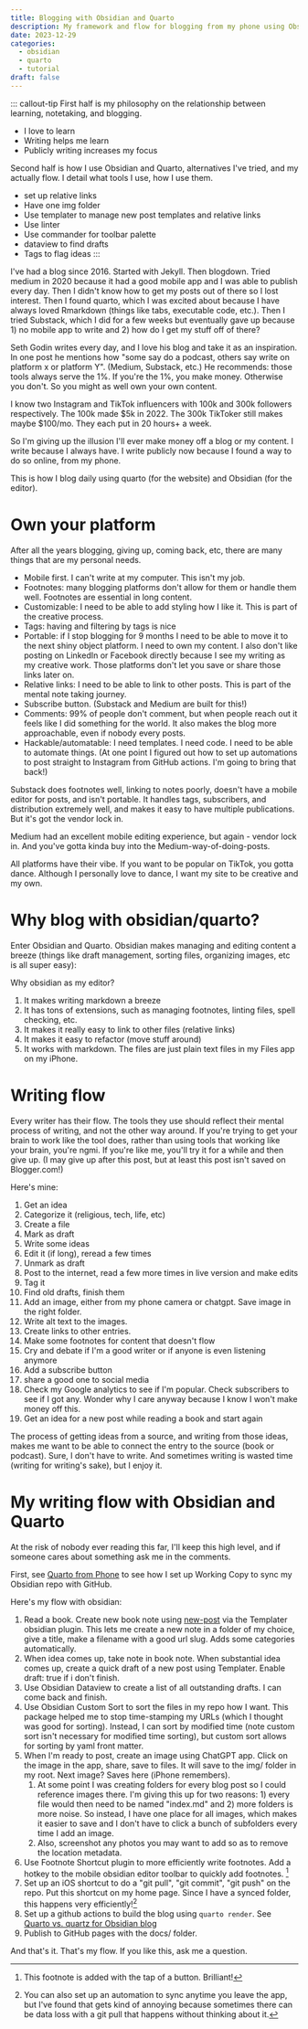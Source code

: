 ```yaml
---
title: Blogging with Obsidian and Quarto
description: My framework and flow for blogging from my phone using Obsidian and Quarto.
date: 2023-12-29
categories:
  - obsidian
  - quarto
  - tutorial
draft: false
---
```

::: callout-tip
First half is my philosophy on the relationship between learning, notetaking, and blogging. 

- I love to learn
- Writing helps me learn
- Publicly writing increases my focus

Second half is how I use Obsidian and Quarto, alternatives I've tried, and my actually flow. I detail what tools I use, how I use them. 

- set up relative links
- Have one img folder
- Use templater to manage new post templates and relative links 
- Use linter 
- Use commander for toolbar palette
- dataview to find drafts 
- Tags to flag ideas 
:::

I've had a blog since 2016. Started with Jekyll. Then blogdown. Tried medium in 2020 because it had a good mobile app and I was able to publish every day. Then I didn't know how to get my posts out of there so I lost interest. Then I found quarto, which I was excited about because I have always loved Rmarkdown (things like tabs, executable code, etc.). Then I tried Substack, which I did for a few weeks but eventually gave up because 1) no mobile app to write and 2) how do I get my stuff off of there?

Seth Godin writes every day, and I love his blog and take it as an inspiration. In one post he mentions how "some say do a podcast, others say write on platform x or platform Y". (Medium, Substack, etc.) He recommends: those tools always serve the 1%. If you're the 1%, you make money. Otherwise you don't. So you might as well own your own content. 

I know two Instagram and TikTok influencers with 100k and 300k followers respectively. The 100k made $5k in 2022. The 300k TikToker still makes maybe $100/mo. They each put in 20 hours+ a week. 

So I'm giving up the illusion I'll ever make money off a blog or my content. I write  because I always have. I write publicly now because I found a way to do so online, from my phone. 

This is how I blog daily using quarto (for the website) and Obsidian (for the editor).

# Own your platform 

After all the years blogging, giving up, coming back, etc, there are many things that are my personal needs. 

- Mobile first. I can't write at my computer. This isn't my job. 
- Footnotes: many blogging platforms don't allow for them or handle them well. Footnotes are essential in long content. 
- Customizable: I need to be able to add styling how I like it. This is part of the creative process. 
- Tags: having and filtering by tags is nice
- Portable: if I stop blogging for 9 months I need to be able to move it to the next shiny object platform. I need to own my content. I also don't like posting on LinkedIn or Facebook directly because I see my writing as my creative work. Those platforms don't let you save or share those links later on.  
- Relative links: I need to be able to link to other posts. This is part of the mental note taking journey. 
- Subscribe button. (Substack and Medium are built for this!)
- Comments: 99% of people don't comment, but when people reach out it feels like I did something for the world. It also makes the blog more approachable, even if nobody every posts. 
- Hackable/automatable: I need templates. I need code. I need to be able to automate things. (At one point I figured out how to set up automations to post straight to Instagram from GitHub actions. I'm going to bring that back!)

Substack does footnotes well, linking to  notes poorly, doesn't have a mobile editor for posts, and isn't portable. It handles tags, subscribers, and distribution extremely well, and makes it easy to have multiple publications. But it's got the vendor lock in. 

Medium had an excellent mobile editing experience, but again - vendor lock in. And you've gotta kinda buy into the Medium-way-of-doing-posts. 

All platforms have their vibe. If you want to be popular on TikTok, you gotta dance. Although I personally love to dance, I want my site to be creative and my own. 

# Why blog with obsidian/quarto?

Enter Obsidian and Quarto. Obsidian makes managing and editing content a breeze (things like draft management, sorting files, organizing images, etc is all super easy):

Why obsidian as my editor?

1. It makes writing markdown a breeze 
2. It has tons of extensions, such as managing footnotes, linting files, spell checking, etc. 
3. It makes it really easy to link to other files (relative links)
4. It makes it easy to refactor (move stuff around)
5. It works with markdown. The files are just plain text files in my Files app on my iPhone. 

# Writing flow 

Every writer has their flow. The tools they use should reflect their mental process of writing, and not the other way around. If you're trying to get your brain to work like the tool does, rather than using tools that working like your brain, you're ngmi. If you're like me, you'll try it for a while and then give up. (I may give up after this post, but at least this post isn't saved on Blogger.com!)

Here's mine:

1. Get an idea 
2. Categorize it (religious, tech, life, etc)
3. Create a file
4. Mark as draft
5. Write some ideas
6. Edit it (if long), reread a few times 
7. Unmark as draft
8. Post to the internet, read a few more times in live version and make edits 
9. Tag it
11. Find old drafts, finish them 
12. Add an image, either from my phone camera or chatgpt. Save image in the right folder. 
13. Write alt text to the images. 
14. Create links to other entries. 
15. Make some footnotes for content that doesn't flow
16. Cry and debate if I'm a good writer or if anyone is even listening anymore 
17. Add a subscribe button
18. share a good one to social media
19. Check my Google analytics to see if I'm popular. Check subscribers to see if I got any. Wonder why I care anyway because I know I won't make money off this. 
20. Get an idea for a new post while reading a book and start again 

The process of getting ideas from a source, and writing from those ideas, makes me want to be able to connect the entry to the source (book or podcast). Sure, I don't have to write. And sometimes writing is wasted time (writing for writing's sake), but I enjoy it. 

# My writing flow with Obsidian and Quarto

At the risk of nobody ever reading this far, I'll keep this high level, and if someone cares about something ask me in the comments. 

First, see [Quarto from Phone](quarto-from-phone/index.md) to see how I set up Working Copy to sync my Obsidian repo with GitHub.

Here's my flow with obsidian:

1. Read a book. Create new book note using [new-post](../_templates/new-post.md) via the Templater obsidian plugin. This lets me create a new note in a folder of my choice, give a title, make a filename with a good url slug. Adds some categories automatically. 
2. When idea comes up, take note in book note. When substantial idea comes up, create a quick draft of a new post using Templater. Enable draft: true if i don't finish. 
3. Use Obsidian Dataview to create a list of all outstanding drafts. I can come back and finish. 
4. Use Obsidian Custom Sort to sort the files in my repo how I want. This package helped me to stop time-stamping my URLs (which I thought was good for sorting). Instead, I can sort by modified time (note custom sort isn't necessary for modified time sorting), but custom sort allows for sorting by yaml front matter. 
5. When I'm ready to post, create an image using ChatGPT app. Click on the image in the app, share, save to files. It will save to the img/ folder in my root. Next image? Saves here (iPhone remembers).
	1.  At some point I was creating folders for every blog post so I could reference images there. I'm giving this up for two reasons: 1) every file would then need to be named "index.md" and 2) more folders is more noise. So instead, I have one place for all images, which makes it easier to save and I don't have to click a bunch of subfolders every time I add an image. 
	2. Also, screenshot any photos you may want to add so as to remove the location metadata. 
6. Use Footnote Shortcut plugin to more efficiently write footnotes. Add a hotkey to the mobile obsidian editor toolbar to quickly add footnotes. [^1]
7. Set up an iOS shortcut to do a "git pull", "git commit", "git push" on the repo. Put this shortcut on my home page. Since I have a synced folder, this happens very efficiently![^2] 
8. Set up a github actions to build the blog using `quarto render`. See [Quarto vs. quartz for Obsidian blog](quarto-vs-quartz-for-obsidian.md)
9. Publish to GitHub pages with the docs/ folder. 

And that's it. That's my flow. If you like this, ask me a question. 

[^1]: This footnote is added with the tap of a button. Brilliant!
[^2]: You can also set up an automation to sync anytime you leave the app, but I've found that gets kind of annoying because sometimes there can be data loss with a git pull that happens without thinking about it. 
